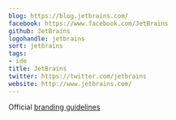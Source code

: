 ```yaml
---
blog: https://blog.jetbrains.com/
facebook: https://www.facebook.com/JetBrains
github: JetBrains
logohandle: jetbrains
sort: jetbrains
tags:
- ide
title: JetBrains
twitter: https://twitter.com/jetbrains
website: http://www.jetbrains.com/
---
```


Official [branding guidelines](https://www.jetbrains.com/company/brand/#section=images-logos)
